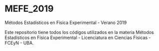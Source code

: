 # MEFE_2019
Métodos Estadísticos en Física Experimental - Verano 2019

Este repositorio tiene todos los códigos utilizados en la materia Métodos Estadísticos en Física Experimental - Licenciatura en Ciencias Físicas - FCEyN - UBA.
